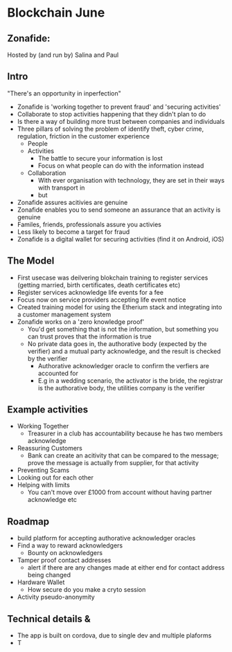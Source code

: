 # Blockchain June
## Zonafide: 

Hosted by (and run by) Salina and Paul

## Intro
"There's an opportunity in inperfection"
* Zonafide is 'working together to prevent fraud' and 'securing activities'
* Collaborate to stop activities happening that they didn't plan to do
* Is there a way of building more trust between companies and individuals
* Three pillars of solving the problem of identify theft, cyber crime, regulation, friction in the customer experience
	* People
	* Activities
		* The battle to secure your information is lost
		* Focus on what people can do with the information instead
	* Collaboration
		* With ever organisation with technology, they are set in their ways with transport in
		* but 
* Zonafide assures acitivies are genuine
* Zonafide enables you to send someone an assurance that an activity is genuine
* Familes, friends, professionals assure you activies
* Less likely to become a target for fraud
* Zonafide is a digital wallet for securing activities (find it on Android, iOS)
 
## The Model
* First usecase was deilvering blokchain training to register services (getting married, birth certificates, death certificates etc)
* Register services acknowledge life events for a fee
* Focus now on service providers accepting life event notice
* Created training model for using the Etherium stack and integrating into a customer management system
* Zonafide works on a 'zero knowledge proof'
	* You'd get something that is not the information, but something you can trust proves that the information is true
	* No private data goes in, the authorative body (expected by the verifier) and a mutual party acknowledge, and the result is checked by the verifier
		* Authorative acknowledger oracle to confirm the verfiers are accounted for
		* E.g in a wedding scenario, the activator is the bride, the registrar is the authorative body, the utilities company is the verifier

## Example activities
* Working Together
	* Treasurer in a club has accountability because he has two members acknowledge
* Reassuring Customers
	* Bank can create an acitivity that can be compared to the message; prove the message is actually from supplier, for that activity
* Preventing Scams
* Looking out for each other
* Helping with limits
	* You can't move over £1000 from account without having partner acknowledge etc 

## Roadmap
* build platform for accepting authorative acknowledger oracles
* Find a way to reward acknowledgers
	* Bounty on acknowledgers
* Tamper proof contact addresses
	* alert if there are any changes made at either end for contact address being changed
* Hardware Wallet
	* How secure do you make a cryto session
* Activity pseudo-anonymity


## Technical details & 
* The app is built on cordova, due to single dev and multiple plaforms
* T